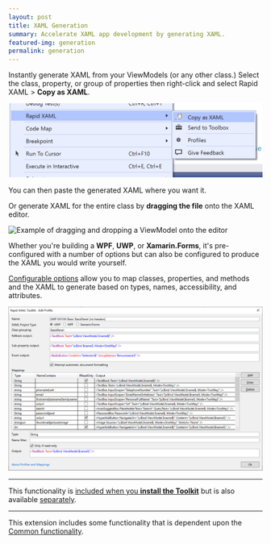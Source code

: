 ```yaml
---
layout: post
title: XAML Generation
summary: Accelerate XAML app development by generating XAML.
featured-img: generation
permalink: generation
---
```


Instantly generate XAML from your ViewModels (or any other class.) Select the class, property, or group of properties then right-click and select Rapid XAML > **Copy as XAML**.

![Copy as XAML context menu](./assets/img/posts/copy-as-xaml-menu.png)

You can then paste the generated XAML where you want it.

Or generate XAML for the entire class by **dragging the file** onto the XAML editor.

![Example of dragging and dropping a ViewModel onto the editor](#)

Whether you're building a **WPF**, **UWP**, or **Xamarin.Forms**, it's pre-configured with a number of options but can also be configured to produce the XAML you would write yourself.

[Configurable options](https://github.com/mrlacey/Rapid-XAML-Toolkit/blob/master/docs/configuration.md) allow you to map classes, properties, and methods and the XAML to generate based on types, names, accessibility, and attributes.

![Mappings configuration screen](./assets/img/posts/edit-profile.png)

---

This functionality is [included when you **install the Toolkit**](https://marketplace.visualstudio.com/items?itemName=MattLaceyLtd.RapidXamlToolkit) but is also available [separately](https://marketplace.visualstudio.com/items?itemName=MattLaceyLtd.RapidXamlGeneration).

---

This extension includes some functionality that is dependent upon the [Common functionality](./common).
